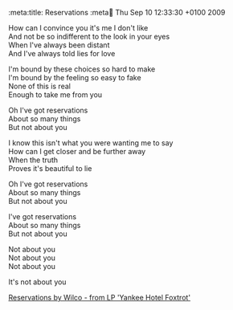 :meta:title: Reservations
:meta:date: Thu Sep 10 12:33:30 +0100 2009



How can I convince you it's me I don't like  
And not be so indifferent to the look in your eyes  
When I've always been distant  
And I've always told lies for love  

I'm bound by these choices so hard to make  
I'm bound by the feeling so easy to fake  
None of this is real  
Enough to take me from you  

Oh I've got reservations  
About so many things  
But not about you  

I know this isn't what you were wanting me to say  
How can I get closer and be further away  
When the truth  
Proves it's beautiful to lie  

Oh I've got reservations  
About so many things  
But not about you  

I've got reservations  
About so many things  
But not about you  

Not about you  
Not about you  
Not about you  

It's not about you  

[Reservations by Wilco - from LP 'Yankee Hotel Foxtrot'](http://wilcoworld.net/records/disco.php)